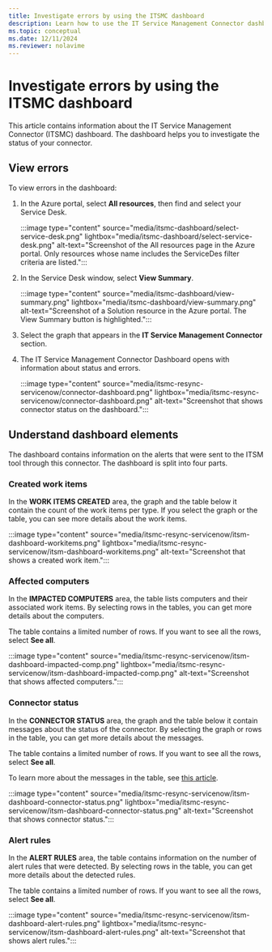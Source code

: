 ```yaml
---
title: Investigate errors by using the ITSMC dashboard
description: Learn how to use the IT Service Management Connector dashboard to investigate errors.  
ms.topic: conceptual
ms.date: 12/11/2024
ms.reviewer: nolavime
---
```


# Investigate errors by using the ITSMC dashboard

This article contains information about the IT Service Management Connector (ITSMC) dashboard. The dashboard helps you to investigate the status of your connector.

## View errors

To view errors in the dashboard:

1. In the Azure portal, select **All resources**, then find and select your Service Desk.

   :::image type="content" source="media/itsmc-dashboard/select-service-desk.png" lightbox="media/itsmc-dashboard/select-service-desk.png" alt-text="Screenshot of the All resources page in the Azure portal. Only resources whose name includes the ServiceDes filter criteria are listed.":::

1. In the Service Desk window, select **View Summary**.

   :::image type="content" source="media/itsmc-dashboard/view-summary.png" lightbox="media/itsmc-dashboard/view-summary.png" alt-text="Screenshot of a Solution resource in the Azure portal. The View Summary button is highlighted.":::

1. Select the graph that appears in the **IT Service Management Connector** section.

1. The IT Service Management Connector Dashboard opens with information about status and errors.

   :::image type="content" source="media/itsmc-resync-servicenow/connector-dashboard.png" lightbox="media/itsmc-resync-servicenow/connector-dashboard.png" alt-text="Screenshot that shows connector status on the dashboard.":::

## Understand dashboard elements

The dashboard contains information on the alerts that were sent to the ITSM tool through this connector. The dashboard is split into four parts.

### Created work items 

In the **WORK ITEMS CREATED** area, the graph and the table below it contain the count of the work items per type. If you select the graph or the table, you can see more details about the work items.

:::image type="content" source="media/itsmc-resync-servicenow/itsm-dashboard-workitems.png" lightbox="media/itsmc-resync-servicenow/itsm-dashboard-workitems.png" alt-text="Screenshot that shows a created work item.":::

### Affected computers 

In the **IMPACTED COMPUTERS** area, the table lists computers and their associated work items. By selecting rows in the tables, you can get more details about the computers.

The table contains a limited number of rows. If you want to see all the rows, select **See all**.

:::image type="content" source="media/itsmc-resync-servicenow/itsm-dashboard-impacted-comp.png" lightbox="media/itsmc-resync-servicenow/itsm-dashboard-impacted-comp.png" alt-text="Screenshot that shows affected computers.":::

### Connector status 

In the **CONNECTOR STATUS** area, the graph and the table below it contain messages about the status of the connector. By selecting the graph or rows in the table, you can get more details about the messages.

The table contains a limited number of rows. If you want to see all the rows, select **See all**.

To learn more about the messages in the table, see [this article](itsmc-dashboard-errors.md).

:::image type="content" source="media/itsmc-resync-servicenow/itsm-dashboard-connector-status.png" lightbox="media/itsmc-resync-servicenow/itsm-dashboard-connector-status.png" alt-text="Screenshot that shows connector status.":::

### Alert rules 

In the **ALERT RULES** area, the table contains information on the number of alert rules that were detected. By selecting rows in the table, you can get more details about the detected rules.
    
The table contains a limited number of rows. If you want to see all the rows, select **See all**.

:::image type="content" source="media/itsmc-resync-servicenow/itsm-dashboard-alert-rules.png" lightbox="media/itsmc-resync-servicenow/itsm-dashboard-alert-rules.png" alt-text="Screenshot that shows alert rules.":::
